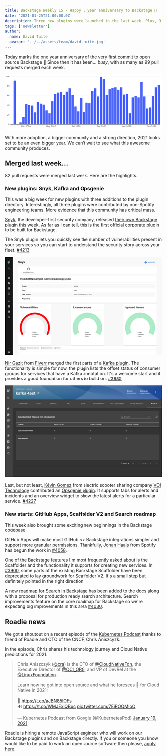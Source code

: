 ```yaml
---
title: Backstage Weekly 15 - Happy 1 year anniversary to Backstage 🎂
date: '2021-01-25T21:00:00.0Z'
description: Three new plugins were launched in the last week. Plus, 3 great features have kicked off.
tags: ['newsletter']
author:
  name: David Tuite
  avatar: '../../assets/team/david-tuite.jpg'
---
```


Today marks the one year anniversary of the [very first commit](https://github.com/backstage/backstage/commit/1a19a01c4beee7d869765a43d1b57b1b450017a7) to open source Backstage 🍾 Since then it has been... _busy_, with as many as 99 pull requests merged each week.

![Chart showing the total number of pull requests merged each week](./prs-merged.png)

With more adoption, a bigger community and a strong direction, 2021 looks set to be an even bigger year. We can't wait to see what this awesome community produces.

## Merged last week...

82 pull requests were merged last week. Here are the highlights.

### New plugins: Snyk, Kafka and Opsgenie

This was a big week for new plugins with three additions to the plugin directory. Interestingly, all three plugins were contributed by non-Spotify engineering teams. More evidence that this community has critical mass.

[Snyk](https://snyk.io), the developer-first security company, released [their own Backstage plugin](https://github.com/snyk-tech-services/backstage-plugin-snyk/tree/main) this week. As far as I can tell, this is the first official corporate plugin to be built for Backstage.

The Snyk plugin lets you quickly see the number of vulnerabilities present in your services so you can start to understand the security story across your fleet. [#4213](https://github.com/backstage/backstage/pull/4213)

![Screenshot of the Snyk plugin showing some sample data](./snyk-plugin.png)

[Nir Gazit](https://github.com/nirga) from [Fiverr](https://www.fiverr.com/) merged the first parts of a [Kafka plugin](https://github.com/backstage/backstage/tree/master/plugins/kafka). The functionality is simple for now, the plugin lists the offset status of consumer groups for services that have a Kafka annotation. It's a welcome start and it provides a good foundation for others to build on. [#3985](https://github.com/backstage/backstage/pull/3985)

![Screenshot of the Kafka plugin showing some consumer groups and a number showing how far behind they are](./kafka-plugin.png)

Last, but not least, [Kévin Gomez](https://github.com/K-Phoen) from electric scooter sharing company [VOI Technology](https://www.voiscooters.com/) contributed an [Opsgenie plugin](https://github.com/K-Phoen/backstage-plugin-opsgenie/). It supports tabs for alerts and incidents and an overview widget to show the latest alerts for a particular service. [#4227](https://github.com/backstage/backstage/pull/4227)

### New starts: GitHub Apps, Scaffolder V2 and Search roadmap

This week also brought some exciting new beginnings in the Backstage codebase.

GitHub Apps will make most GitHub <> Backstage integrations simpler and support more granular permissions. Thankfully, [Johan Haals](https://github.com/jhaals) from Spotify has begun the work in [#4058](https://github.com/backstage/backstage/pull/4058).

One of the Backstage features I'm most frequently asked about is the Scaffolder and the functionality it supports for creating new services. In [#3900](https://github.com/backstage/backstage/pull/3900), some parts of the existing Backstage Scaffolder have been deprecated to lay groundwork for Scaffolder V2. It's a small step but definitely pointed in the right direction.

A new [roadmap for Search in Backstage](https://backstage.io/docs/features/search/search-overview) has been added to the docs along with a proposal for production ready search architecture. Search improvements feature on the core roadmap for Backstage so we're expecting big improvements in this area [#4030](https://github.com/backstage/backstage/pull/4030).

## Roadie news

We got a shoutout on a recent episode of the [Kubernetes Podcast](https://kubernetespodcast.com/episode/134-cncf-and-linux-foundation/) thanks to friend of Roadie and CTO of the CNCF, Chris Aniszcyzk.

In the episode, Chris shares his technology journey and Cloud Native predictions for 2021.

<blockquote class="twitter-tweet"><p lang="en" dir="ltr">Chris Aniszczyk (<a href="https://twitter.com/cra?ref_src=twsrc%5Etfw">@cra</a>) is the CTO of <a href="https://twitter.com/CloudNativeFdn?ref_src=twsrc%5Etfw">@CloudNativeFdn</a>, the Executive Director of <a href="https://twitter.com/OCI_ORG?ref_src=twsrc%5Etfw">@OCI_ORG</a>, and VP of DevRel at the <a href="https://twitter.com/linuxfoundation?ref_src=twsrc%5Etfw">@LinuxFoundation</a> .<br><br>Learn how he got into open source and what he foresees 🔮 for Cloud Native in 2021:<br><br>📃 <a href="https://t.co/aJBN85IOFs">https://t.co/aJBN85IOFs</a><br>🔊 <a href="https://t.co/WMJExlQBuc">https://t.co/WMJExlQBuc</a> <a href="https://t.co/7EiROQMIoO">pic.twitter.com/7EiROQMIoO</a></p>&mdash; Kubernetes Podcast from Google (@KubernetesPod) <a href="https://twitter.com/KubernetesPod/status/1351645570100822016?ref_src=twsrc%5Etfw">January 19, 2021</a></blockquote>

Roadie is hiring a remote JavaScript engineer who will work on our Backstage plugins and on Backstage directly. If you or someone you know would like to be paid to work on open source software then please, [apply here](https://roadie.io/careers/javascript-engineer/).

